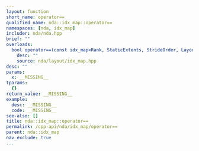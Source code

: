 ```yaml
---
layout: function
short_name: operator==
qualified_name: nda::idx_map::operator==
namespaces: [nda, idx_map]
includer: nda/nda.hpp
brief: ""
overloads:
  bool operator==(const idx_map<Rank, StaticExtents, StrideOrder, LayoutProp> & x)  const:
    desc: ""
    source: nda/layout/idx_map.hpp
desc: ""
params:
  x: __MISSING__
tparams:
  {}
return_value: __MISSING__
example:
  desc: __MISSING__
  code: __MISSING__
see-also: []
title: nda::idx_map::operator==
permalink: /cpp-api/nda/idx_map/operator==
parent: nda::idx_map
nav_exclude: true
...
```


